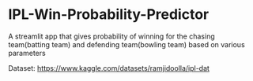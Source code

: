 # IPL-Win-Probability-Predictor

A streamlit app that gives probability of winning for the chasing team(batting team) and defending team(bowling team) based on various parameters

Dataset: https://www.kaggle.com/datasets/ramjidoolla/ipl-dat
